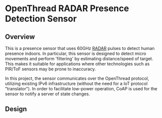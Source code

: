 # OpenThread RADAR Presence Detection Sensor

## Overview
This is a presence sensor that uses 60GHz [RADAR](https://www.acconeer.com/products/) pulses to detect human presence indoors. In particular, this sensor is designed to detect micro movements and perform 'filtering' by estimating distance/speed of target. This makes it suitable for applications where other technologies such as PIR/ToF sensors may be prone to inaccuracy. 

In this project, the sensor communicates over the OpenThread protocol, utilizing existing IPv6 infrastructure (without the need for a IoT protocol "translator"). In order to facilitate low-power operation, CoAP is used for the sensor to notify a server of state changes.

## Design

